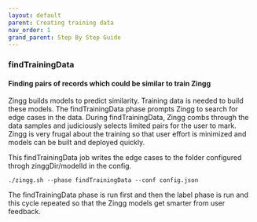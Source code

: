 ```yaml
---
layout: default
parent: Creating training data
nav_order: 1
grand_parent: Step By Step Guide
---
```

### findTrainingData 
#### Finding pairs of records which could be similar to train Zingg
Zingg builds models to predict similarity. Training data is needed to build these models. The findTrainingData phase prompts Zingg to search for edge cases in the data. During findTrainingData, Zingg combs through the data samples and judiciously selects limited pairs for the user to mark. Zingg is very frugal about the training so that user effort is minimized and models can be built and deployed quickly.

This findTrainingData job writes the edge cases to the folder configured throgh zinggDir/modelId in the config. 

`./zingg.sh --phase findTrainingData --conf config.json`


The findTrainingData phase is run first and then the label phase is run and this cycle repeated so that the Zingg models get smarter from user feedback.
